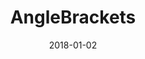 ---
layout: site
title: "AngleBrackets"
date: 2018-01-02
categories: [community]
version: 1.2.32
major: 1
minor: 2
patch: 32
slug: anglebrackets
link: https://anglebrackets.org/
permalink: /sites/:slug
---
